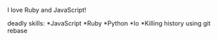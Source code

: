 I love Ruby and JavaScript!

deadly skills:
*JavaScript
*Ruby
*Python
*Io
*Killing history using git rebase

